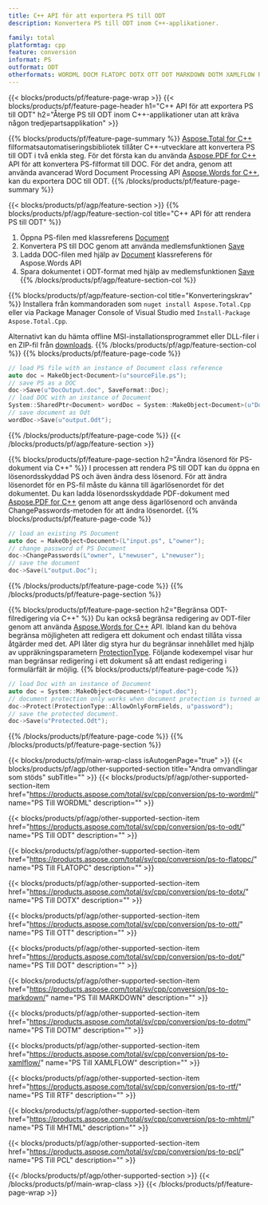 ```yaml
---
title: C++ API för att exportera PS till ODT
description: Konvertera PS till ODT inom C++-applikationer.

family: total
platformtag: cpp
feature: conversion
informat: PS
outformat: ODT
otherformats: WORDML DOCM FLATOPC DOTX OTT DOT MARKDOWN DOTM XAMLFLOW RTF MHTML PCL
---
```

{{< blocks/products/pf/feature-page-wrap >}}
{{< blocks/products/pf/feature-page-header h1="C++ API för att exportera PS till ODT" h2="Återge PS till ODT inom C++-applikationer utan att kräva någon tredjepartsapplikation" >}}

{{% blocks/products/pf/feature-page-summary %}}
[Aspose.Total for C++](https://products.aspose.com/total/cpp/) filformatsautomatiseringsbibliotek tillåter C++-utvecklare att konvertera PS till ODT i två enkla steg. För det första kan du använda [Aspose.PDF for C++](https://products.aspose.com/pdf/cpp/) API för att konvertera PS-filformat till DOC. För det andra, genom att använda avancerad Word Document Processing API [Aspose.Words for C++](https://products.aspose.com/words/cpp/), kan du exportera DOC till ODT. 
{{% /blocks/products/pf/feature-page-summary  %}}

{{< blocks/products/pf/agp/feature-section >}}
{{% blocks/products/pf/agp/feature-section-col title="C++ API för att rendera PS till ODT" %}}
1. Öppna PS-filen med klassreferens [Document](https://reference.aspose.com/pdf/cpp/class/aspose.pdf.document)
2. Konvertera PS till DOC genom att använda medlemsfunktionen [Save](https://reference.aspose.com/pdf/cpp/class/aspose.pdf.document#adb8061c585440fde49c1263e68837f01)
3. Ladda DOC-filen med hjälp av [Document](https://reference.aspose.com/words/cpp/class/aspose.words.document) klassreferens för Aspose.Words API
4. Spara dokumentet i ODT-format med hjälp av medlemsfunktionen [Save](https://reference.aspose.com/words/cpp/class/aspose.words.document#save_stream_saveformat)
{{% /blocks/products/pf/agp/feature-section-col %}}

{{% blocks/products/pf/agp/feature-section-col title="Konverteringskrav" %}}
Installera från kommandoraden som ```nuget install Aspose.Total.Cpp``` eller via Package Manager Console of Visual Studio med ```Install-Package Aspose.Total.Cpp```.

Alternativt kan du hämta offline MSI-installationsprogrammet eller DLL-filer i en ZIP-fil från [downloads](https://downloads.aspose.com/total/cpp).
{{% /blocks/products/pf/agp/feature-section-col %}}
{{% blocks/products/pf/feature-page-code %}}

```cpp
// load PS file with an instance of Document class reference
auto doc = MakeObject<Document>(u"sourceFile.ps");
// save PS as a DOC 
doc->Save(u"DocOutput.doc", SaveFormat::Doc); 
// load DOC with an instance of Document
System::SharedPtr<Document> wordDoc = System::MakeObject<Document>(u"DocOutput.doc");
// save document as Odt
wordDoc->Save(u"output.Odt");  
```


{{% /blocks/products/pf/feature-page-code %}}
{{< /blocks/products/pf/agp/feature-section >}}

{{% blocks/products/pf/feature-page-section  h2="Ändra lösenord för PS-dokument via C++" %}}
I processen att rendera PS till ODT kan du öppna en lösenordsskyddad PS och även ändra dess lösenord. För att ändra lösenordet för en PS-fil måste du känna till ägarlösenordet för det dokumentet. Du kan ladda lösenordsskyddade PDF-dokument med [Aspose.PDF for C++](https://products.aspose.com/pdf/cpp/) genom att ange dess ägarlösenord och använda ChangePasswords-metoden för att ändra lösenordet.
{{% blocks/products/pf/feature-page-code %}}

```cpp
// load an existing PS Document
auto doc = MakeObject<Document>(L"input.ps", L"owner");
// change password of PS Document
doc->ChangePasswords(L"owner", L"newuser", L"newuser");
// save the document
doc->Save(L"output.Doc");
```

{{% /blocks/products/pf/feature-page-code  %}}
{{% /blocks/products/pf/feature-page-section %}}

{{% blocks/products/pf/feature-page-section  h2="Begränsa ODT-filredigering via C++" %}}
Du kan också begränsa redigering av ODT-filer genom att använda [Aspose.Words for C++](https://products.aspose.com/words/cpp/) API. Ibland kan du behöva begränsa möjligheten att redigera ett dokument och endast tillåta vissa åtgärder med det. API låter dig styra hur du begränsar innehållet med hjälp av uppräkningsparametern [ProtectionType](https://reference.aspose.com/words/cpp/namespace/aspose.words#protectiontype). Följande kodexempel visar hur man begränsar redigering i ett dokument så att endast redigering i formulärfält är möjlig.
{{% blocks/products/pf/feature-page-code %}}

```cpp
// load Doc with an instance of Document
auto doc = System::MakeObject<Document>("input.doc");
// document protection only works when document protection is turned and only editing in form fields is allowed.
doc->Protect(ProtectionType::AllowOnlyFormFields, u"password");
// save the protected document.
doc->Save(u"Protected.Odt");  
```

{{% /blocks/products/pf/feature-page-code  %}}
{{% /blocks/products/pf/feature-page-section %}}

{{< blocks/products/pf/main-wrap-class isAutogenPage="true" >}}
{{< blocks/products/pf/agp/other-supported-section title="Andra omvandlingar som stöds" subTitle="" >}}
{{< blocks/products/pf/agp/other-supported-section-item href="https://products.aspose.com/total/sv/cpp/conversion/ps-to-wordml/" name="PS Till WORDML" description="" >}}

{{< blocks/products/pf/agp/other-supported-section-item href="https://products.aspose.com/total/sv/cpp/conversion/ps-to-odt/" name="PS Till ODT" description="" >}}

{{< blocks/products/pf/agp/other-supported-section-item href="https://products.aspose.com/total/sv/cpp/conversion/ps-to-flatopc/" name="PS Till FLATOPC" description="" >}}

{{< blocks/products/pf/agp/other-supported-section-item href="https://products.aspose.com/total/sv/cpp/conversion/ps-to-dotx/" name="PS Till DOTX" description="" >}}

{{< blocks/products/pf/agp/other-supported-section-item href="https://products.aspose.com/total/sv/cpp/conversion/ps-to-ott/" name="PS Till OTT" description="" >}}

{{< blocks/products/pf/agp/other-supported-section-item href="https://products.aspose.com/total/sv/cpp/conversion/ps-to-dot/" name="PS Till DOT" description="" >}}

{{< blocks/products/pf/agp/other-supported-section-item href="https://products.aspose.com/total/sv/cpp/conversion/ps-to-markdown/" name="PS Till MARKDOWN" description="" >}}

{{< blocks/products/pf/agp/other-supported-section-item href="https://products.aspose.com/total/sv/cpp/conversion/ps-to-dotm/" name="PS Till DOTM" description="" >}}

{{< blocks/products/pf/agp/other-supported-section-item href="https://products.aspose.com/total/sv/cpp/conversion/ps-to-xamlflow/" name="PS Till XAMLFLOW" description="" >}}

{{< blocks/products/pf/agp/other-supported-section-item href="https://products.aspose.com/total/sv/cpp/conversion/ps-to-rtf/" name="PS Till RTF" description="" >}}

{{< blocks/products/pf/agp/other-supported-section-item href="https://products.aspose.com/total/sv/cpp/conversion/ps-to-mhtml/" name="PS Till MHTML" description="" >}}

{{< blocks/products/pf/agp/other-supported-section-item href="https://products.aspose.com/total/sv/cpp/conversion/ps-to-pcl/" name="PS Till PCL" description="" >}}


{{< /blocks/products/pf/agp/other-supported-section >}}
{{< /blocks/products/pf/main-wrap-class >}}
{{< /blocks/products/pf/feature-page-wrap >}}
